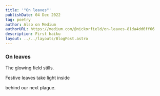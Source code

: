 ```yaml
---
title: '"On leaves"'
publishDate: 04 Dec 2022
tag: poetry
author: Also on Medium
authorURL: https://medium.com/@nickorfield/on-leaves-81da4dd6ff66
description: First haiku
layout: ../../layouts/BlogPost.astro
---
```

### **On leaves**

The glowing field stills.

Festive leaves take light inside

behind our next plague.